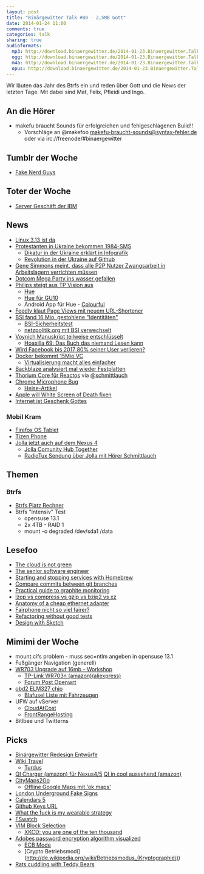 ```yaml
---
layout: post
title: "Binärgewitter Talk #80 - 2,5MB Gott"
date: 2014-01-24 11:00
comments: true
categories: talk
sharing: true
audioformats:
  mp3: http://download.binaergewitter.de/2014-01-23.Binaergewitter.Talk.80.mp3
  ogg: http://download.binaergewitter.de/2014-01-23.Binaergewitter.Talk.80.ogg
  m4a: http://download.binaergewitter.de/2014-01-23.Binaergewitter.Talk.80.m4a
  opus: http://download.binaergewitter.de/2014-01-23.Binaergewitter.Talk.80.opus
---
```

Wir läuten das Jahr des Btrfs ein und reden über Gott und die News der letzten Tage. Mit dabei sind Mat, Felix, Pfleidi und Ingo.

## An die Hörer

- makefu braucht Sounds für erfolgreichen und fehlgeschlagenen Build!!
  - Vorschläge an @makefoo makefu-braucht-sounds@syntax-fehler.de oder via irc://freenode/#binaergewitter

## Tumblr der Woche

- [Fake Nerd Guys](http://fakenerdguys.tumblr.com/)

## Toter der Woche

- [Server Geschäft der IBM](http://dealbook.nytimes.com/2014/01/23/lenovo-buys-ibm-server-business-for-2-3-billion/)

## News

- [Linux 3.13 ist da](http://kernelnewbies.org/Linux_3.13)
- [Protestanten in Ukraine bekommen 1984-SMS](http://motherboard.vice.com/en_ca/blog/maybe-the-most-orwellian-text-message-ever-sent)
    * [Dikatur in der Ukraine erklärt in Infografik](https://craphound.com/images/dictatorship-en.jpg)
    * [Revolution in der Ukraine auf Github](https://github.com/fre5h/DoctrineEnumBundle/pull/12#issuecomment-33023169)
- [Gene Simmons meint, dass alle P2P Nutzer Zwangsarbeit in Arbeitslagern verrichten müssen](http://torrentfreak.com/gene-simmons-p2p-pioneers-should-have-been-forced-into-work-like-nazis-140117/)
- [Dotcom Mega Party ins wasser gefallen](http://www.nzz.ch/aktuell/digital/kim-dotcom-feiert-sich-selbst-1.18225241)
- [Philips steigt aus TP Vision aus](http://www.newscenter.philips.com/main/standard/news/press/2014/20140120-Philips-to-transfer-remaining-30-percent-stake-in-television-joint-venture-TP-Vision-to-TPV.wpd#.UuDgLWSIXUZ)
    * [Hue](http://www.meethue.com/)
    * [Hue für GU10](http://store.apple.com/de/product/HD394ZM/A/philips-hue-single-gu10-lampe?fnode=0001050701)
    * Android App für Hue - [Colourful](https://play.google.com/store/apps/details?id=de.johanneslauber.android.hue)
- [Feedly klaut Page Views mit neuem URL-Shortener](http://www.the-digital-reader.com/2014/01/18/feedly-found-new-way-steal-page-views-publishers/)
- [BSI fand 16 Mio. gestohlene "Identitäten"](https://www.bsi.bund.de/DE/Presse/Pressemitteilungen/Presse2014/Mailtest_21012014.html)
    * [BSI-Sicherheitstest](https://www.sicherheitstest.bsi.de/)
    * [netzpolitik.org mit BSI verwechselt](https://netzpolitik.org/2014/sicherheitstest-bsi-de-wenn-die-dos-attacke-aus-der-eigenen-bevoelkerung-kommt/)
- [Voynich Manuskript teilweise entschlüsselt](http://www.digitaljournal.com/pr/1689897)
    * [Hoaxilla 69: Das Buch das niemand Lesen kann](http://www.hoaxilla.com/hoaxilla-59-das-buch-das-niemand-lesen-kann/)
- [Wird Facebook bis 2017 80% seiner User verlieren?](http://www.fastcompany.com/3025273/fast-feed/study-facebook-will-lose-80-of-its-users-by-2017)
- [Docker bekommt 15Mio VC](http://techcrunch.com/2014/01/21/docker-raises-15m-for-popular-open-source-platform-designed-for-developers-to-build-apps-in-the-cloud/)
    * [Virtualisierung macht alles einfacher](https://twitter.com/ranterle/status/426452118040764418)
- [Backblaze analysiert mal wieder Festplatten](http://blog.backblaze.com/2014/01/21/what-hard-drive-should-i-buy/)
- [Thorium Core für Reactos](http://www.pro-linux.de/news/1/20675/thorium-core-reactos-startet-kickstarter-kampagne.html) via [@schmittlauch](https://twitter.com/schmittlauch)
- [Chrome Microphone Bug](http://bits.blogs.nytimes.com/2014/01/22/googles-chrome-browser-could-let-malicious-sites-listen-to-conversations/)
    * [Heise-Artikel](http://www.heise.de/security/meldung/Browser-Chrome-als-Abhoerzentrale-nutzbar-2094372.html)
- [Apple will White Screen of Death fixen](http://arstechnica.com/apple/2014/01/apple-random-ios-7-crashes-to-be-remedied-in-upcoming-software-update/)
- [Internet ist Geschenk Gottes](http://www.zeit.de/gesellschaft/zeitgeschehen/2014-01/papst-internet-geschenk-gottes)


### Mobil Kram

- [Firefox OS Tablet](http://www.heise.de/open/meldung/Mozilla-stellt-erstes-Tablet-mit-Firefox-OS-vor-2088312.html)
- [Tizen Phone](http://www.areamobile.de/news/26258-zte-geek-mit-tizen-zum-mwc-2014)
- [Jolla jetzt auch auf dem Nexus 4](http://www.mobilegeeks.de/video-zeigt-sailfish-os-auf-dem-google-nexus-4/)
    * [Jolla Comunity Hub Together](https://together.jolla.com)
    * [RadioTux Sendung über Jolla mit Hörer Schmittlauch](http://www.radiotux.de/index.php?/archives/7979-RadioTux-Sendung-Dezember-2013.html)

## Themen

### Btrfs

- [Btrfs Platz Rechner](http://carfax.org.uk/btrfs-usage/index.html)
- Btrfs "Intensiv" Test
    * opensuse 13.1
    * 2x 4TB - RAID 1
    * mount -o degraded /dev/sda1 /data

## Lesefoo

- [The cloud is not green](http://recode.net/2014/01/22/the-cloud-is-not-green/)
- [The senior software engineer](http://theseniorsoftwareengineer.com/)
- [Starting and stopping services with Homebrew](http://robots.thoughtbot.com/starting-and-stopping-background-services-with-homebrew)
- [Compare commits between git branches](http://robots.thoughtbot.com/compare-commits-between-git-branches)
- [Practical guide to graphite monitoring](http://matt.aimonetti.net/posts/2013/06/26/practical-guide-to-graphite-monitoring/)
- [lzop vs compress vs gzip vs bzip2 vs xz](http://stephane.lesimple.fr/blog/2010-07-20/lzop-vs-compress-vs-gzip-vs-bzip2-vs-lzma-vs-lzma2xz-benchmark-reloaded.html)
- [Anatomy of a cheap ethernet adapter](http://projectgus.com/2013/03/anatomy-of-a-cheap-usb-ethernet-adapter/)
- [Fairphone nicht so viel fairer?](http://www.macmark.de/blog/osx_blog_2013-12-a.php)
- [Refactoring without good tests](http://blog.codeclimate.com/blog/2013/12/05/refactoring-without-good-tests/)
- [Design with Sketch](https://medium.com/design-with-sketch/92608a88c103)


## Mimimi der Woche

- mount.cifs problem - muss sec=ntlm angeben in opensuse 13.1
- Fußgänger Navigation (generell)
- [WR703 Upgrade auf 16mb - Workshop](http://shackspace.de/?p=4479)
   * [TP-Link WR703n (amazon)](http://www.amazon.de/TP-Link-TL-WR703N-802-11n-Wireless-Router/dp/B008UNA6FS?tag=krebsco21)[(aliexpress)](http://www.aliexpress.com/item/Portable-Mini-TP-LINK-TL-WR703N-150M-Wireless-3G-Router-WR703N/1614460431.html)
   * [Forum Post Openwrt](https://forum.openwrt.org/viewtopic.php?id=41449)
- [obd2 ELM327 chip](http://www.amazon.de/gp/product/B00ALQE360/ref=as_li_ss_tl?ie=UTF8&camp=1638&creative=19454&creativeASIN=B00ALQE360&linkCode=as2&tag=trektrip)
    * [Blafusel Liste mit Fahrzeugen](http://www.blafusel.de/obd/obd2_scanned.php)
- UFW auf vServer
   * [CloudAtCost](http://cloudatcost.com/)
   * [FrontRangeHosting](https://www.frontrangehosting.com/hb/index.php/cart/cloud-servers/&step=0)
- Bitlbee und Twitterns

## Picks

- [Binärgewitter Redesign Entwürfe](https://www.dropbox.com/sh/n4904hvxsg4hfou/Csgzb4RZeS)
- [Wiki Travel](http://wikitravel.org/de/Hauptseite)
    * [Turdus](https://itunes.apple.com/de/app/turdus-offline-wikitravel/id590503295?l=en&mt=8)
- [QI Charger (amazon) für Nexus4/5](http://www.amazon.de/dp/B00FEAGVWM/?tag=krebsco-21) [QI in cool aussehend (amazon)](http://www.amazon.de/dp/B00H2FPIH6/?tag=krebsco-21)
- [CityMaps2Go](https://itunes.apple.com/de/app/city-maps-2go-pro-offline/id327783342?l=en&mt=8)
   * [Offline Google Maps mit 'ok maps'](http://www.iphone-ticker.de/ok-google-maps-so-lassen-sich-kartenausschnitte-auf-dem-iphone-speichern-50620/)
- [London Underground Fake Signs](http://prosign.tumblr.com/post/33766157596/someone-has-made-fake-london-underground-signs-and)
- [Calendars 5](http://readdle.com/products/calendars5/)
- [Github Keys URL](https://github.com/pfleidi.keys)
- [What the fuck is my wearable strategy](http://whatthefuckismywearablestrategy.com/)
- [FSwatch](https://github.com/alandipert/fswatch)
- [VIM Block Selection](http://stackoverflow.com/questions/1676632/whats-a-quick-way-to-comment-uncomment-lines-in-vim)
  * [XKCD: you are one of the ten thousand](http://xkcd.com/1053/)
- [Adobes password encryption algorithm visualized](https://twitter.com/angealbertini/status/425752569617461248)
    * [ECB Mode](http://de.wikipedia.org/wiki/Electronic_Code_Book_Mode)
    * [Crypto Betriebsmodi](http://de.wikipedia.org/wiki/Betriebsmodus_(Kryptographie\))
- [Rats cuddling with Teddy Bears](http://distractify.com/fun/rats-cuddling-with-teddy-bears/)

